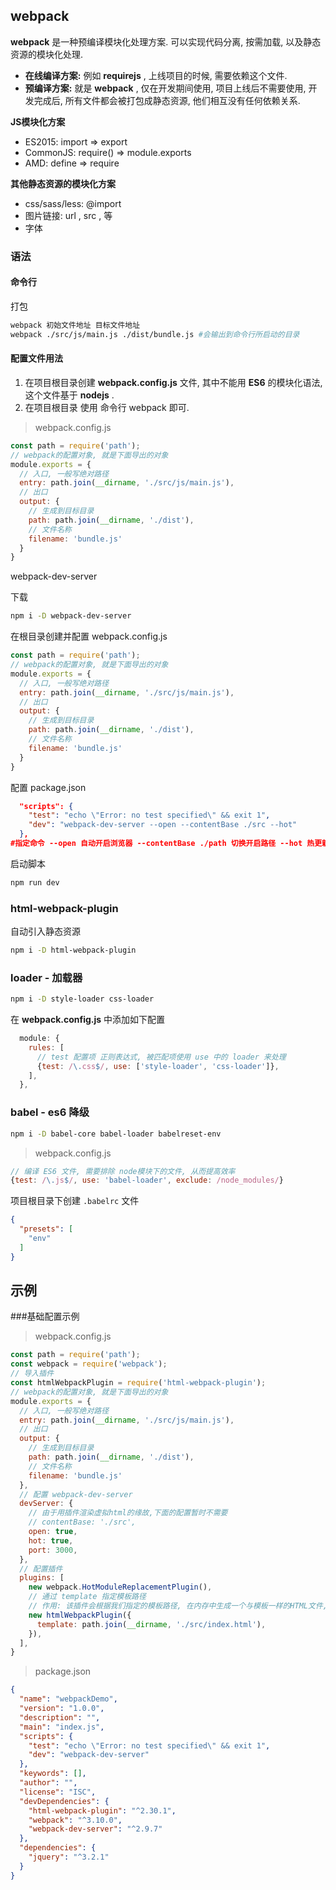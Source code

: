 ## webpack

**webpack** 是一种预编译模块化处理方案. 可以实现代码分离, 按需加载, 以及静态资源的模块化处理.

- **在线编译方案:** 例如 **requirejs** , 上线项目的时候, 需要依赖这个文件.
- **预编译方案:** 就是 **webpack** , 仅在开发期间使用, 项目上线后不需要使用, 开发完成后, 所有文件都会被打包成静态资源, 他们相互没有任何依赖关系.

**JS模块化方案**

- ES2015: import => export
- CommonJS: require() => module.exports
- AMD: define => require

**其他静态资源的模块化方案**

- css/sass/less: @import
- 图片链接: url , src , 等
- 字体

### 语法

#### 命令行

打包

```bash
webpack 初始文件地址 目标文件地址
webpack ./src/js/main.js ./dist/bundle.js #会输出到命令行所启动的目录
```

#### 配置文件用法

1. 在项目根目录创建 **webpack.config.js** 文件, 其中不能用 **ES6** 的模块化语法, 这个文件基于 **nodejs** .
2. 在项目根目录 使用 命令行 webpack 即可.

> webpack.config.js

```javascript
const path = require('path');
// webpack的配置对象, 就是下面导出的对象
module.exports = {
  // 入口, 一般写绝对路径
  entry: path.join(__dirname, './src/js/main.js'),
  // 出口
  output: {
    // 生成到目标目录
    path: path.join(__dirname, './dist'),
    // 文件名称
    filename: 'bundle.js'
  }
}
```

webpack-dev-server

下载

```bash
npm i -D webpack-dev-server
```

在根目录创建并配置 webpack.config.js

```javascript
const path = require('path');
// webpack的配置对象, 就是下面导出的对象
module.exports = {
  // 入口, 一般写绝对路径
  entry: path.join(__dirname, './src/js/main.js'),
  // 出口
  output: {
    // 生成到目标目录
    path: path.join(__dirname, './dist'),
    // 文件名称
    filename: 'bundle.js'
  }
}
```

配置 package.json

```json
  "scripts": {
    "test": "echo \"Error: no test specified\" && exit 1",
    "dev": "webpack-dev-server --open --contentBase ./src --hot"
  },
#指定命令 --open 自动开启浏览器 --contentBase ./path 切换开启路径 --hot 热更新
```

启动脚本

```bash
npm run dev
```

### html-webpack-plugin

自动引入静态资源

```bash
npm i -D html-webpack-plugin
```

### loader - 加载器

```bash
npm i -D style-loader css-loader
```

在 **webpack.config.js** 中添加如下配置

```javascript
  module: {
    rules: [
      // test 配置项 正则表达式, 被匹配项使用 use 中的 loader 来处理
      {test: /\.css$/, use: ['style-loader', 'css-loader']},
    ],
  },
```

### babel - es6 降级

```bash
npm i -D babel-core babel-loader babelreset-env
```

> webpack.config.js

```javascript
// 编译 ES6 文件, 需要排除 node模块下的文件, 从而提高效率
{test: /\.js$/, use: 'babel-loader', exclude: /node_modules/}
```

项目根目录下创建 `.babelrc` 文件

```json
{
  "presets": [
    "env"
  ]
}
```

## 示例

###基础配置示例

> webpack.config.js

```javascript
const path = require('path');
const webpack = require('webpack');
// 导入插件
const htmlWebpackPlugin = require('html-webpack-plugin');
// webpack的配置对象, 就是下面导出的对象
module.exports = {
  // 入口, 一般写绝对路径
  entry: path.join(__dirname, './src/js/main.js'),
  // 出口
  output: {
    // 生成到目标目录
    path: path.join(__dirname, './dist'),
    // 文件名称
    filename: 'bundle.js'
  },
  // 配置 webpack-dev-server
  devServer: {
    // 由于用插件渲染虚拟html的缘故,下面的配置暂时不需要
    // contentBase: './src',
    open: true,
    hot: true,
    port: 3000,
  },
  // 配置插件
  plugins: [
    new webpack.HotModuleReplacementPlugin(),
    // 通过 template 指定模板路径
    // 作用: 该插件会根据我们指定的模板路径, 在内存中生成一个与模板一样的HTML文件, 并且, 自动导入我们在项目中使用的JS文件,css文件等.
    new htmlWebpackPlugin({
      template: path.join(__dirname, './src/index.html'),
    }),
  ],
}
```

> package.json

```json
{
  "name": "webpackDemo",
  "version": "1.0.0",
  "description": "",
  "main": "index.js",
  "scripts": {
    "test": "echo \"Error: no test specified\" && exit 1",
    "dev": "webpack-dev-server"
  },
  "keywords": [],
  "author": "",
  "license": "ISC",
  "devDependencies": {
    "html-webpack-plugin": "^2.30.1",
    "webpack": "^3.10.0",
    "webpack-dev-server": "^2.9.7"
  },
  "dependencies": {
    "jquery": "^3.2.1"
  }
}
```
